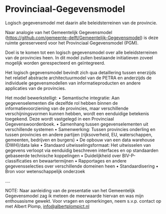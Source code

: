 # Provinciaal-Gegevensmodel
Logisch gegevensmodel met daarin alle beleidsterreinen van de provincie.

Naar analogie van het Gemeentelijk Gegevensmodel (https://github.com/gemeente-delft/Gemeentelijk-Gegevensmodel) is deze ruimte gereserveerd voor het Provinciaal Gegevensmodel (PGM).

Doel is te komen tot een logisch gegevensmodel over alle beleidsterreinen van de provincies heen. In dit model zullen bestaande initiatieven zoveel mogelijk worden gerespecteerd en geïntegreerd. 

Het logisch gegevensmodel bevindt zich qua detaillering tussen enerzijds het relatief abstracte architectuurmodel van de PETRA en anderzijds de individuele gegevensmodellen van informatieproducten en andere applicaties van de provincies. 

Het model bewerkstelligt:
•	Semantische integratie: Aan gegevenselementen die dezelfde rol hebben binnen de informatievoorziening van de provincies, maar verschillende verschijningsvormen kunnen hebben, wordt een eenduidige betekenis toegekend. Deze wordt vastgelegd in een Provinciaal Gegevenswoordenboek.
•	Samenhang tussen gegevenselementen uit verschillende systemen
•	Samenwerking: Tussen provincies onderling en tussen provincies en andere partijen (rijksoverheid, EU, waterschappen, gemeenten, bedrijven en burgers)
•	De opbouw van een data warehouse (DWH)/data lake
•	Standaard uitwisselingsformaat: Het uitwisselen van gegevens verloopt via eenduidig beschreven interfaces en op standaarden gebaseerde technische koppelingen
•	Duidelijkheid over BIV-P-classificaties en bewaartermijnen
•	Rapportages en andere gegevensselecties over verschillende domeinen heen
•	Standaardisering
•	Bron voor wetenschappelijk onderzoek

....

NOTE: Naar aanleiding van de presentatie van het Gemeentelijk Gegevensmodel zag ik meteen de meerwaarde hiervan en was mijn enthouasisme gewekt. Voor vragen en opmerkingen, neem s.v.p. contact op met Albert Plomp, info@albertplompict.nl
